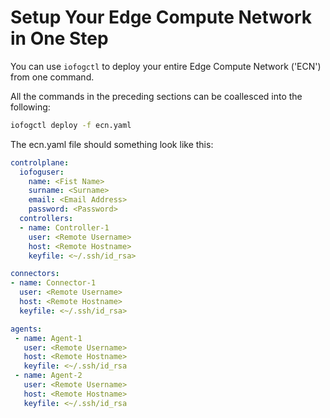 # Setup Your Edge Compute Network in One Step

You can use `iofogctl` to deploy your entire Edge Compute Network ('ECN') from one command.

All the commands in the preceding sections can be coallesced into the following:

```bash
iofogctl deploy -f ecn.yaml
```

The ecn.yaml file should something look like this:
```yaml
controlplane:
  iofoguser:
    name: <Fist Name>
    surname: <Surname>
    email: <Email Address>
    password: <Password>
  controllers:
  - name: Controller-1
    user: <Remote Username>
    host: <Remote Hostname>
    keyfile: <~/.ssh/id_rsa>

connectors:
- name: Connector-1
  user: <Remote Username>
  host: <Remote Hostname>
  keyfile: <~/.ssh/id_rsa>

agents:
 - name: Agent-1
   user: <Remote Username>
   host: <Remote Hostname>
   keyfile: <~/.ssh/id_rsa
 - name: Agent-2
   user: <Remote Username>
   host: <Remote Hostname>
   keyfile: <~/.ssh/id_rsa
```
